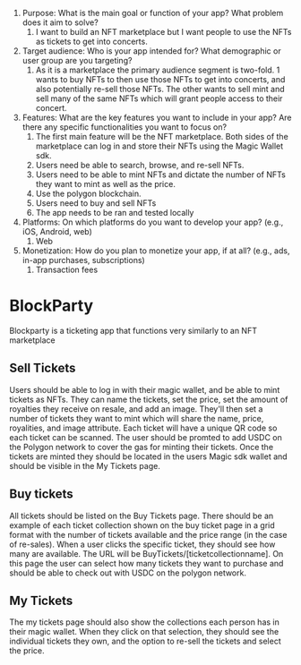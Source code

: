 1. Purpose: What is the main goal or function of your app? What problem does it aim to solve?
   1. I want to build an NFT marketplace but I want people to use the NFTs as tickets to get into concerts.
2. Target audience: Who is your app intended for? What demographic or user group are you targeting?
   1. As it is a marketplace the primary audience segment is two-fold. 1 wants to buy NFTs to then use those NFTs to get into concerts, and also potentially re-sell those NFTs. The other wants to sell mint and sell many of the same NFTs which will grant people access to their concert.
3. Features: What are the key features you want to include in your app? Are there any specific functionalities you want to focus on?
   1. The first main feature will be the NFT marketplace. Both sides of the marketplace can log in and store their NFTs using the Magic Wallet sdk.
   2. Users need be able to search, browse, and re-sell NFTs.
   3. Users need to be able to mint NFTs and dictate the number of NFTs they want to mint as well as the price.
   4. Use the polygon blockchain.
   5. Users need to buy and sell NFTs
   6. The app needs to be ran and tested locally
4. Platforms: On which platforms do you want to develop your app? (e.g., iOS, Android, web)
   1. Web
5. Monetization: How do you plan to monetize your app, if at all? (e.g., ads, in-app purchases, subscriptions)
   1. Transaction fees

# BlockParty

Blockparty is a ticketing app that functions very similarly to an NFT marketplace

## Sell Tickets
Users should be able to log in with their magic wallet, and be able to mint tickets as NFTs. They can name the tickets, set the price, set the amount of royalties they receive on resale, and add an image. They'll then set a number of tickets they want to mint which will share the name, price, royalities, and image attribute. Each ticket will have a unique QR code so each ticket can be scanned. The user should be promted to add USDC on the Polygon network to cover the gas for minting their tickets. Once the tickets are minted they should be located in the users Magic sdk wallet and should be visible in the My Tickets page. 

## Buy tickets 
All tickets should be listed on the Buy Tickets page. There should be an example of each ticket collection shown on the buy ticket page in a grid format with the number of tickets available and the price range (in the case of re-sales). When a user clicks the specific ticket, they should see how many are available. The URL will be BuyTickets/[ticketcollectionname]. On this page the user can select how many tickets they want to purchase and should be able to check out with USDC on the polygon network. 

## My Tickets
The my tickets page should also show the collections each person has in their magic wallet. When they click on that selection, they should see the individual tickets they own, and the option to re-sell the tickets and select the price. 
